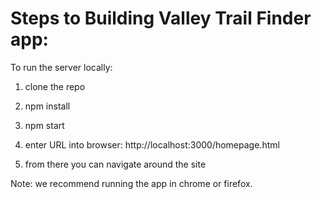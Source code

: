 # Steps to Building Valley Trail Finder app:

To run the server locally:

1. clone the repo

2. npm install

3. npm start

4. enter URL into browser: http://localhost:3000/homepage.html

5. from there you can navigate around the site

Note: we recommend running the app in chrome or firefox.